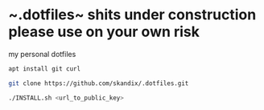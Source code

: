 # ~.dotfiles~  shits under construction please use on your own risk


my personal dotfiles

```bash
apt install git curl

git clone https://github.com/skandix/.dotfiles.git

./INSTALL.sh <url_to_public_key>

```
